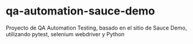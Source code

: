 # qa-automation-sauce-demo
Proyecto de QA Automation Testing, basado en el sitio de Sauce Demo, utilizando pytest, selenium webdriver y Python
